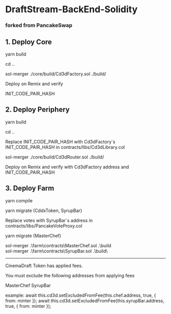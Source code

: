 # DraftStream-BackEnd-Solidity

### forked from PancakeSwap

## 1. Deploy Core

yarn build

cd ..

sol-merger ./core/build/Cd3dFactory.sol ./build/

Deploy on Remix and verify

INIT_CODE_PAIR_HASH

## 2. Deploy Periphery

yarn build

cd ..

Replace INIT_CODE_PAIR_HASH with Cd3dFactory`s INIT_CODE_PAIR_HASH in contracts/libs/Cd3dLibrary.col

sol-merger ./core/build/Cd3dRouter.sol ./build/

Deploy on Remix and verify with Cd3dFactory address and INIT_CODE_PAIR_HASH

## 3. Deploy Farm

yarn compile

yarn migrate (CddxToken, SyrupBar)

Replace votes with SyrupBar`s address in contracts/libs/PancakeVoteProxy.col

yarn migrate (MasterChef)

sol-merger .\farm\contracts\MasterChef.sol .\build\
sol-merger .\farm\contracts\SyrupBar.sol .\build\

**********************

CinemaDraft Token has applied fees.

You must exclude the following addresses from applying fees

MasterChef
SyrupBar


example:
await this.cd3d.setExcludedFromFee(this.chef.address, true, { from: minter });
await this.cd3d.setExcludedFromFee(this.syrupBar.address, true, { from: minter });

